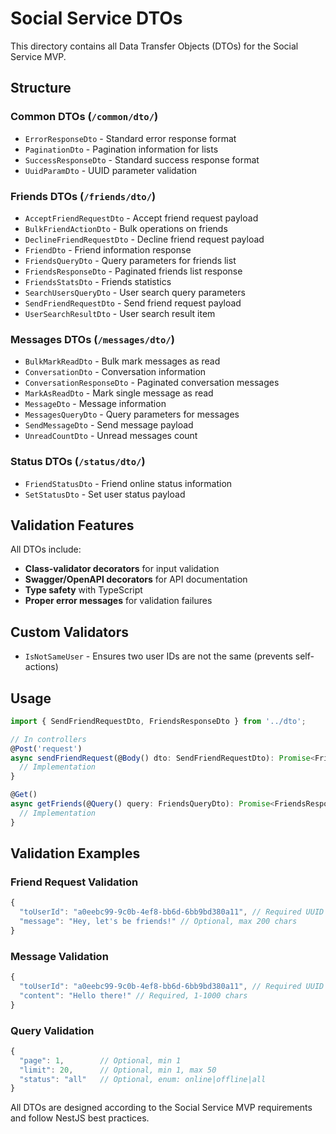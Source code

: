 # Social Service DTOs

This directory contains all Data Transfer Objects (DTOs) for the Social Service MVP.

## Structure

### Common DTOs (`/common/dto/`)
- `ErrorResponseDto` - Standard error response format
- `PaginationDto` - Pagination information for lists
- `SuccessResponseDto` - Standard success response format
- `UuidParamDto` - UUID parameter validation

### Friends DTOs (`/friends/dto/`)
- `AcceptFriendRequestDto` - Accept friend request payload
- `BulkFriendActionDto` - Bulk operations on friends
- `DeclineFriendRequestDto` - Decline friend request payload
- `FriendDto` - Friend information response
- `FriendsQueryDto` - Query parameters for friends list
- `FriendsResponseDto` - Paginated friends list response
- `FriendsStatsDto` - Friends statistics
- `SearchUsersQueryDto` - User search query parameters
- `SendFriendRequestDto` - Send friend request payload
- `UserSearchResultDto` - User search result item

### Messages DTOs (`/messages/dto/`)
- `BulkMarkReadDto` - Bulk mark messages as read
- `ConversationDto` - Conversation information
- `ConversationResponseDto` - Paginated conversation messages
- `MarkAsReadDto` - Mark single message as read
- `MessageDto` - Message information
- `MessagesQueryDto` - Query parameters for messages
- `SendMessageDto` - Send message payload
- `UnreadCountDto` - Unread messages count

### Status DTOs (`/status/dto/`)
- `FriendStatusDto` - Friend online status information
- `SetStatusDto` - Set user status payload

## Validation Features

All DTOs include:
- **Class-validator decorators** for input validation
- **Swagger/OpenAPI decorators** for API documentation
- **Type safety** with TypeScript
- **Proper error messages** for validation failures

## Custom Validators

- `IsNotSameUser` - Ensures two user IDs are not the same (prevents self-actions)

## Usage

```typescript
import { SendFriendRequestDto, FriendsResponseDto } from '../dto';

// In controllers
@Post('request')
async sendFriendRequest(@Body() dto: SendFriendRequestDto): Promise<FriendDto> {
  // Implementation
}

@Get()
async getFriends(@Query() query: FriendsQueryDto): Promise<FriendsResponseDto> {
  // Implementation
}
```

## Validation Examples

### Friend Request Validation
```typescript
{
  "toUserId": "a0eebc99-9c0b-4ef8-bb6d-6bb9bd380a11", // Required UUID
  "message": "Hey, let's be friends!" // Optional, max 200 chars
}
```

### Message Validation
```typescript
{
  "toUserId": "a0eebc99-9c0b-4ef8-bb6d-6bb9bd380a11", // Required UUID
  "content": "Hello there!" // Required, 1-1000 chars
}
```

### Query Validation
```typescript
{
  "page": 1,        // Optional, min 1
  "limit": 20,      // Optional, min 1, max 50
  "status": "all"   // Optional, enum: online|offline|all
}
```

All DTOs are designed according to the Social Service MVP requirements and follow NestJS best practices.